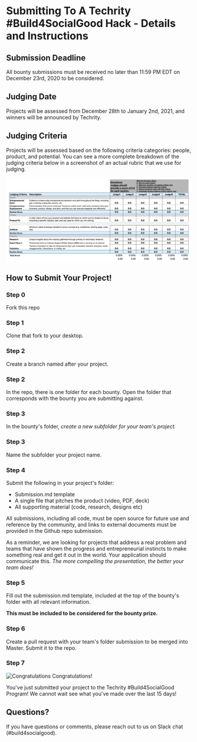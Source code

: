
# Submitting To A Techrity #Build4SocialGood Hack - Details and Instructions

## Submission Deadline
All bounty submissions must be received no later than 11:59 PM EDT on December 23rd, 2020 to be considered.

## Judging Date
Projects will be assessed from December 28th to January 2nd, 2021, and winners will be announced by Techrity.

## Judging Criteria
Projects will be assessed based on the following criteria categories: people, product, and potential. You can see a more complete breakdown of the judging criteria below in a screenshot of an actual rubric that we use for judging.

![Judging Rubric](Judging_info.png)

## How to Submit Your Project!

### Step 0
Fork this repo

### Step 1
Clone that fork to your desktop.

### Step 2
Create a branch named after your project.

### Step 2
In the repo, there is one folder for each bounty. Open the folder that corresponds with the bounty you are submitting against.

### Step 3
In the bounty's folder, *create a new subfolder for your team's project.*

### Step 3
Name the subfolder your project name.

### Step 4
Submit the following in your project's folder:
- Submission.md template
- A single file that pitches the product (video, PDF, deck)
- All supporting material (code, research, designs etc)

All submissions, including all code, must be open source for future use and reference by the community, and links to external documents must be provided in the Github repo submission.

As a reminder, we are looking for projects that address a real problem and teams that have shown the progress and entrepreneurial instincts to make something real and get it out in the world. Your application should communicate this. _The more compelling the presentation, the better your team does!_

### Step 5
Fill out the submission.md template, included at the top of the bounty's folder with all relevant information.

**This must be included to be considered for the bounty prize.**

### Step 6
Create a pull request with your team's folder submission to be merged into Master. Submit it to the repo.


### Step 7
![Congratulations](https://media.giphy.com/media/UDwUHzUGu6jdsWY5pC/giphy.gif)
Congratulations!

You've just submitted your project to the Techrity #Build4SocialGood Program! We cannot wait see what you've made over the last 15 days!

## Questions?
If you have questions or comments, please reach out to us on Slack chat (#build4socialgood).

